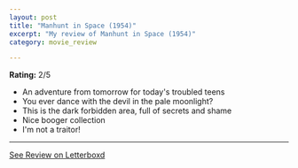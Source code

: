 ```yaml
---
layout: post
title: "Manhunt in Space (1954)"
excerpt: "My review of Manhunt in Space (1954)"
category: movie_review

---
```


**Rating:** 2/5

* An adventure from tomorrow for today's troubled teens
* You ever dance with the devil in the pale moonlight?
* This is the dark forbidden area, full of secrets and shame
* Nice booger collection 
* I'm not a traitor!

<hr>

[See Review on Letterboxd](https://boxd.it/50jtQ9)
